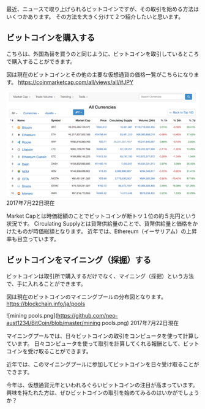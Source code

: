 最近、ニュースで取り上げられるビットコインですが、その取引を始める方法はいくつかあります。
その方法を大きく分けて２つ紹介したいと思います。

## ビットコインを購入する

こちらは、外国為替を買うのと同じように、ビットコインを取引しているところで購入することができます。

図は現在のビットコインとその他の主要な仮想通貨の価格一覧がこちらになります。
https://coinmarketcap.com/all/views/all/#JPY

![marketcap.png](https://github.com/neo-aust1234/BitCoin/blob/master/marketcap.png)
2017年7月22日現在

Market Capとは時価総額のことでビットコインが断トツ１位の約５兆円という状況です。
Circulating Supplyとは貨幣供給量のことで、貨幣供給量と価格をかけたものが時価総額となります。
近年では、Ethereum（イーサリアム）の上昇率も目立っています。


## ビットコインをマイニング（採掘）する

ビットコインは取引所で購入するだけでなく、マイニング（採掘）という方法で、手に入れることができます。

図は現在のビットコインのマイニングプールの分布図となります。
https://blockchain.info/ja/pools

![mining pools.png](https://github.com/neo-aust1234/BitCoin/blob/master/mining pools.png)
2017年7月22日現在

マイニングプールでは、日々ビットコインの取引をコンピュータを使って計算しています。
日々コンピュータを使って取引を計算してくれる報酬として、ビットコインを受け取ることができます。

近年では、このマイニングプールに参加してビットコインを日々受け取ることができます。


今年は、仮想通貨元年といわれるぐらいビットコインの注目が高まっています。
興味を持たれた方は、ぜひビットコインの取引を始めてみるのはいかがでしょうか？

